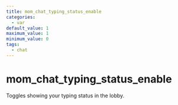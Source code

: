 ```yaml
---
title: mom_chat_typing_status_enable
categories:
  - var
default_value: 1
maximum_value: 1
minimum_value: 0
tags:
  - chat
---
```


# mom_chat_typing_status_enable

Toggles showing your typing status in the lobby.
